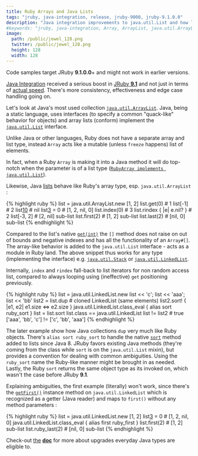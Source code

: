 ```yaml
---
title: Ruby Arrays and Java Lists
tags: "jruby, java-integration, release, jruby-9000, jruby-9.1.0.0"
description: "Java integration improvements to java.util.List and how lists act like Ruby Arrays in JRuby"
#keywords: "jruby, java-integration, Array, ArrayList, java.util.ArrayList, LinkedList, java.util.LinkedList, sort, ruby_sort"
image:
  path: /public/jewel_128.png
  twitter: /public/jewel_128.png
  height: 128
  width: 128
---
```


<div class="message">
  Code samples target JRuby <b>9.1.0.0</b>+ and might not work in earlier versions.
</div>

[Java Integration][0] received a serious boost in [JRuby **9.1**][1] and not just in
terms of [actual speed][9]. There's more consistency, effectiveness and edge case
handling going on.

Let's look at Java's most used collection [`java.util.ArrayList`][2]. Java, being
a static language, uses interfaces (to specify a common "quack-like" behavior for
objects) and array lists (conform) implement the [`java.util.List`][3] interface.

Unlike Java or other languages, Ruby does not have a separate array and list type,
instead `Array` acts like a mutable (unless `freeze` happens) list of elements.

In fact, when a Ruby `Array` is making it into a Java method it will do top-notch
when the parameter is of a list type ([`RubyArray implements java.util.List`][4]).

Likewise, Java [lists][3] behave like Ruby's array type, esp. `java.util.ArrayList` :

{% highlight ruby %}
list = java.util.ArrayList.new [1, 2]
list.get(0) # 1
list[-1] # 2
list[10] # nil
list[3] = 0 # [1, 2, nil, 0]
list.index(0) # 3
list.rindex { |e| e.nil? } # 2
list[-3, 2] # [2, nil] sub-list
list.first(2) # [1, 2] sub-list
list.last(2) # [nil, 0] sub-list
{% endhighlight %}

Compared to the list's native [`get(int)`][7] the `[]` method does not raise on out of
bounds and negative indexes and has all the functionality of an `Array#[]`.
The array-like behavior is added to the `java.util.List` interface - acts as a module
in Ruby land. The above snippet thus works for any type (implementing the interface)
e.g. [`java.util.Stack`][5] or [`java.util.LinkedList`][6].

Internally, `index` and `rindex` fall-back to list iterators for non random access list,
compared to always looping using (ineffective) `get` positioning previously.

{% highlight ruby %}
list = java.util.LinkedList.new
list << 'c'; list << 'aaa'; list << 'bb'
list2 = list.dup # cloned LinkedList (same elements)
list2.sort! { |e1, e2| e1.size <=> e2.size }
java.util.LinkedList.class_eval { alias sort ruby_sort }
list = list.sort
list.class == java.util.LinkedList
list != list2 # true ['aaa', 'bb', 'c'] != ['c', 'bb', 'aaa']
{% endhighlight %}

The later example show how Java collections `dup` very much like Ruby objects.
There's `alias sort ruby_sort` to handle the native [`sort`][8] method added to lists
since Java 8. JRuby favors existing Java methods (they're coming from the class while
`sort` is on the `java.util.List` mixin), but provides a convention for dealing with
common ambiguities. Using the `ruby_sort` name the Ruby-like manner might be brought in as needed.
Lastly, the Ruby `sort` returns the same object type as its invoked on, which wasn't
the case before JRuby **9.1**.

Explaining ambiguities, the first example (literally) won't work, since there's
the [`getFirst()`][10] instance method on `java.util.LinkedList` which is recognized
as a getter (Java reader) and maps to `first()` without any method parameters :

{% highlight ruby %}
list = java.util.LinkedList.new [1, 2]
list[3] = 0 # [1, 2, nil, 0]
java.util.LinkedList.class_eval { alias first ruby_first }
list.first(2) # [1, 2] sub-list
list.ruby_last(2) # [nil, 0] sub-list
{% endhighlight %}

Check-out [the](http://kares.org/jruby-ji-doc) [**doc**][0] for more about upgrades everyday Java types are eligible to.

[0]: http://kares.org/jruby-ji-doc/_index.html
[1]: https://github.com/jruby/jruby/wiki/JRuby-9.1.0.0-Release-Notes#java-integration
[2]: http://docs.oracle.com/javase/8/docs/api/java/util/ArrayList.html
[3]: http://kares.org/jruby-ji-doc/Java/java/util/List.html
[4]: https://github.com/jruby/jruby/blob/5ab0852/core/src/main/java/org/jruby/RubyArray.java#L94
[5]: http://docs.oracle.com/javase/8/docs/api/java/util/Stack.html
[6]: http://docs.oracle.com/javase/8/docs/api/java/util/LinkedList.html
[7]: http://docs.oracle.com/javase/8/docs/api/java/util/ArrayList.html#get-int-
[8]: http://docs.oracle.com/javase/8/docs/api/java/util/List.html#sort-java.util.Comparator-
[9]: https://gist.github.com/kares/8339169c60affddc31897a141c826ff0
[10]: http://docs.oracle.com/javase/8/docs/api/java/util/LinkedList.html#getFirst--

<!-- https://github.com/jruby/jruby/wiki/CallingJavaFromJRuby -->
